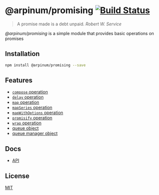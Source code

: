 # @arpinum/promising [![Build Status](https://travis-ci.org/arpinum-js-engine/js-engine-promising.svg?branch=master)](https://travis-ci.org/arpinum-js-engine/js-engine-promising)

> A promise made is a debt unpaid.
> <cite>Robert W. Service</cite>

*@arpinum/promising* is a simple module that provides basic operations on promises

## Installation

```bash
npm install @arpinum/promising --save
```

## Features

* [`compose` operation](docs/api.md#composefunctions)
* [`delay` operation](docs/api.md#delaymilliseconds)
* [`map` operation](docs/api.md#mapvalues-func-options)
* [`mapSeries` operation](docs/api.md#mapseriesvalues-func-options)
* [`mapWithOptions` operation](docs/api.md#mapwithoptionsfunc-options-values)
* [`promisify` operation](docs/api.md#promisifyfunc)
* [`wrap` operation](docs/api.md#wrapfunc)
* [queue object](docs/api.md#createqueueoptions)
* [queue manager object](docs/api.md#createqueuemanager)

## Docs

* [API](docs/api.md)

## License

[MIT](LICENSE)
